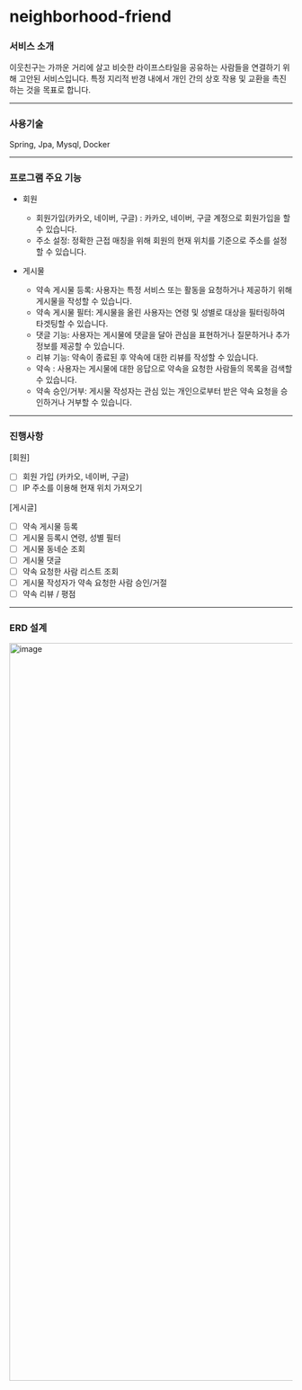 # neighborhood-friend

### 서비스 소개
이웃친구는 가까운 거리에 살고 비슷한 라이프스타일을 공유하는 사람들을 연결하기 위해 고안된 서비스입니다. 특정 지리적 반경 내에서 개인 간의 상호 작용 및 교환을 촉진하는 것을 목표로 합니다.

---

### 사용기술
Spring, Jpa, Mysql, Docker

---

### 프로그램 주요 기능
- 회원
  - 회원가입(카카오, 네이버, 구글) : 카카오, 네이버, 구글 계정으로 회원가입을 할 수 있습니다.
  - 주소 설정: 정확한 근접 매칭을 위해 회원의 현재 위치를 기준으로 주소를 설정할 수 있습니다.

- 게시물
  - 약속 게시물 등록: 사용자는 특정 서비스 또는 활동을 요청하거나 제공하기 위해 게시물을 작성할 수 있습니다.
  - 약속 게시물 필터: 게시물을 올린 사용자는 연령 및 성별로 대상을 필터링하여 타겟팅할 수 있습니다.
  - 댓글 기능: 사용자는 게시물에 댓글을 달아 관심을 표현하거나 질문하거나 추가 정보를 제공할 수 있습니다.
  - 리뷰 기능: 약속이 종료된 후 약속에 대한 리뷰를 작성할 수 있습니다.
  - 약속 : 사용자는 게시물에 대한 응답으로 약속을 요청한 사람들의 목록을 검색할 수 있습니다.
  - 약속 승인/거부: 게시물 작성자는 관심 있는 개인으로부터 받은 약속 요청을 승인하거나 거부할 수 있습니다.
<hr>

### 진행사항
[회원]
- [ ] 회원 가입 (카카오, 네이버, 구글)
- [ ] IP 주소를 이용해 현재 위치 가져오기

[게시글]
- [ ] 약속 게시물 등록
- [ ] 게시물 등록시 연령, 성별 필터
- [ ] 게시물 동네순 조회
- [ ] 게시물 댓글
- [ ] 약속 요청한 사람 리스트 조회
- [ ] 게시물 작성자가 약속 요청한 사람 승인/거절
- [ ] 약속 리뷰 / 평점

---
### ERD 설계
<img width="1313" alt="image" src="https://github.com/jodonghyeon3/neighborhood-friend/assets/117457834/527655d7-d399-4b19-b561-2837a576da1b">




